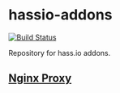 # hassio-addons
[![Build Status](https://travis-ci.org/akarelin/hassio-addons.svg?branch=master)](https://travis-ci.org/akarelin/hassio-addons)

Repository for hass.io addons.
## [Nginx Proxy](https://github.com/akarelin/hassio-addons/tree/master/nginx_proxy) 
